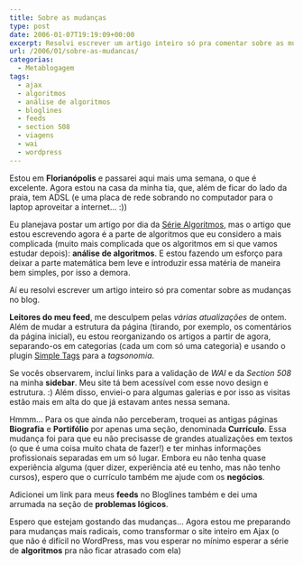 ```yaml
---
title: Sobre as mudanças
type: post
date: 2006-01-07T19:19:09+00:00
excerpt: Resolvi escrever um artigo inteiro só pra comentar sobre as mudanças no blog que já fiz e as que ainda estou fazendo.
url: /2006/01/sobre-as-mudancas/
categorias:
  - Metablogagem
tags:
  - ajax
  - algoritmos
  - análise de algoritmos
  - bloglines
  - feeds
  - section 508
  - viagens
  - wai
  - wordpress
---
```


Estou em **Florianópolis** e passarei aqui mais uma semana, o que é excelente. Agora estou na casa da minha tia, que, além de ficar do lado da praia, tem ADSL (e uma placa de rede sobrando no computador para o laptop aproveitar a internet… :))

Eu planejava postar um artigo por dia da [Série Algoritmos][1], mas o artigo que estou escrevendo agora é a parte de algoritmos que eu considero a mais complicada (muito mais complicada que os algoritmos em si que vamos estudar depois): **análise de algoritmos**. E estou fazendo um esforço para deixar a parte matemática bem leve e introduzir essa matéria de maneira bem simples, por isso a demora.

Aí eu resolvi escrever um artigo inteiro só pra comentar sobre as mudanças no blog.

**Leitores do meu feed**, me desculpem pelas _várias atualizações_ de ontem. Além de mudar a estrutura da página (tirando, por exemplo, os comentários da página inicial), eu estou reorganizando os artigos a partir de agora, separando-os em categorias (cada um com só uma categoria) e usando o plugin [Simple Tags][2] para a _tagsonomia_.

Se vocês observarem, incluí links para a validação de _WAI_ e da _Section 508_ na minha **sidebar**. Meu site tá bem acessível com esse novo design e estrutura. :) Além disso, enviei-o para algumas galerias e por isso as visitas estão mais em alta do que já estavam antes nessa semana.

Hmmm… Para os que ainda não perceberam, troquei as antigas páginas **Biografia** e **Portifólio** por apenas uma seção, denominada **Currículo**. Essa mudança foi para que eu não precisasse de grandes atualizações em textos (o que é uma coisa muito chata de fazer!) e ter minhas informações profissionais separadas em um só lugar. Embora eu não tenha quase experiência alguma (quer dizer, experiência até eu tenho, mas não tenho cursos), espero que o currículo também me ajude com os **negócios**.

Adicionei um link para meus **feeds** no Bloglines também e dei uma arrumada na seção de **problemas lógicos**.

Espero que estejam gostando das mudanças… Agora estou me preparando para mudanças mais radicais, como transformar o site inteiro em Ajax (o que não é difícil no WordPress, mas vou esperar no mínimo esperar a série de **algoritmos** pra não ficar atrasado com ela)

[1]: /tags/algoritmos/
[2]: http://www.broobles.com/scripts/simpletags/
